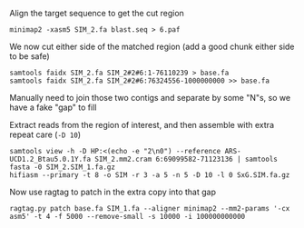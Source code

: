 

Align the target sequence to get the cut region

```
minimap2 -xasm5 SIM_2.fa blast.seq > 6.paf
```

We now cut either side of the matched region (add a good chunk either side to be safe)

```
samtools faidx SIM_2.fa SIM_2#2#6:1-76110239 > base.fa
samtools faidx SIM_2.fa SIM_2#2#6:76324556-1000000000 >> base.fa
```

Manually need to join those two contigs and separate by some "N"s, so we have a fake "gap" to fill

Extract reads from the region of interest, and then assemble with extra repeat care (`-D 10`)

```
samtools view -h -D HP:<(echo -e "2\n0") --reference ARS-UCD1.2_Btau5.0.1Y.fa SIM_2.mm2.cram 6:69099582-71123136 | samtools fasta -0 SIM_2.SIM_1.fa.gz
hifiasm --primary -t 8 -o SIM -r 3 -a 5 -n 5 -D 10 -l 0 SxG.SIM.fa.gz
```

Now use ragtag to patch in the extra copy into that gap

```
ragtag.py patch base.fa SIM_1.fa --aligner minimap2 --mm2-params '-cx asm5' -t 4 -f 5000 --remove-small -s 10000 -i 100000000000
```
